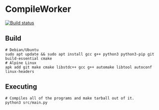 # CompileWorker
[![Build status](https://ci.appveyor.com/api/projects/status/l626r5teoldahglq?svg=true)](https://ci.appveyor.com/project/JellyCZYT/compileworker)
## Build
    # Debian/Ubuntu
    sudo apt update && sudo apt install gcc g++ python3 python3-pip git build-essential cmake
    # Alpine Linux
    apk add git make cmake libstdc++ gcc g++ automake libtool autoconf linux-headers
## Executing
    # Compiles all of the programs and make tarball out of it.
    python3 src/main.py